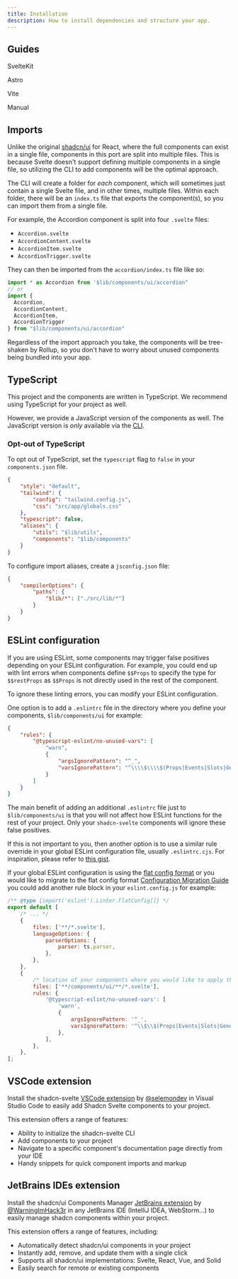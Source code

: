 ```yaml
---
title: Installation
description: How to install dependencies and structure your app.
---
```


<script>
	import { LinkedCard } from '$lib/components/docs'
</script>

## Guides

<div class="grid sm:grid-cols-2 gap-4 mt-8 sm:gap-6">
  <LinkedCard href="/docs/installation/sveltekit">
    <p class="font-medium text-xl">SvelteKit</p>
  </LinkedCard>
  <LinkedCard href="/docs/installation/astro">
    <p class="font-medium text-xl">Astro</p>
  </LinkedCard>
  <LinkedCard href="/docs/installation/vite">
    <p class="font-medium text-xl">Vite</p>
  </LinkedCard>
  <LinkedCard href="/docs/installation/manual">
    <p class="font-medium text-xl">Manual</p>
  </LinkedCard>
</div>

## Imports

Unlike the original [shadcn/ui](https://ui.shadcn.com) for React, where the full components can exist in a single file, components in this port are split into multiple files. This is because Svelte doesn't support defining multiple components in a single file, so utilizing the CLI to add components will be the optimal approach.

The CLI will create a folder for _each_ component, which will sometimes just contain a single Svelte file, and in other times, multiple files. Within each folder, there will be an `index.ts` file that exports the component(s), so you can import them from a single file.

For example, the Accordion component is split into four `.svelte` files:

-   `Accordion.svelte`
-   `AccordionContent.svelte`
-   `AccordionItem.svelte`
-   `AccordionTrigger.svelte`

They can then be imported from the `accordion/index.ts` file like so:

```ts
import * as Accordion from '$lib/components/ui/accordion"
// or
import {
  Accordion,
  AccordionContent,
  AccordionItem,
  AccordionTrigger
} from "$lib/components/ui/accordion"
```

Regardless of the import approach you take, the components will be tree-shaken by Rollup, so you don't have to worry about unused components being bundled into your app.

## TypeScript

This project and the components are written in TypeScript. We recommend using TypeScript for your project as well.

However, we provide a JavaScript version of the components as well. The JavaScript version is _only_ available via the [CLI](/docs/cli).

### Opt-out of TypeScript

To opt out of TypeScript, set the `typescript` flag to `false` in your `components.json` file.

```json {7} title="components.json"
{
    "style": "default",
    "tailwind": {
        "config": "tailwind.config.js",
        "css": "src/app/globals.css"
    },
    "typescript": false,
    "aliases": {
        "utils": "$lib/utils",
        "components": "$lib/components"
    }
}
```

To configure import aliases, create a `jsconfig.json` file:

```json {4} title="jsconfig.json"
{
    "compilerOptions": {
        "paths": {
            "$lib/*": ["./src/lib/*"]
        }
    }
}
```

## ESLint configuration

If you are using ESLint, some components may trigger false positives depending on your ESLint configuration. For example, you could end up with lint errors when components define `$$Props` to specify the type for `$$restProps` as `$$Props` is not directly used in the rest of the component.

To ignore these linting errors, you can modify your ESLint configuration.

One option is to add a `.eslintrc` file in the directory where you define your components, `$lib/components/ui` for example:

```json title="src/lib/components/ui/.eslintrc"
{
    "rules": {
        "@typescript-eslint/no-unused-vars": [
            "warn",
            {
                "argsIgnorePattern": "^_",
                "varsIgnorePattern": "^\\\\$\\\\$(Props|Events|Slots|Generic)$"
            }
        ]
    }
}
```

The main benefit of adding an additional `.eslintrc` file just to `$lib/components/ui` is that you will not affect how ESLint functions for the rest of your project. Only your `shadcn-svelte` components will ignore these false positives.

If this is not important to you, then another option is to use a similar rule override in your global ESLint configuration file, usually `.eslintrc.cjs`. For inspiration, please refer to [this gist](https://gist.github.com/huntabyte/b73073a93a7a664f3cbad7c50376c9c9).

If your global ESLint configuration is using the [flat config format](https://eslint.org/docs/latest/use/configure/configuration-files) or you would like to migrate to the flat config format [Configuration Migration Guide](https://eslint.org/docs/latest/use/configure/migration-guide) you could add another rule block in your `eslint.config.js` for example:

```js title="src/eslint.config.js"
/** @type {import('eslint').Linter.FlatConfig[]} */
export default [
    /* ... */
    {
        files: ['**/*.svelte'],
        languageOptions: {
            parserOptions: {
                parser: ts.parser,
            },
        },
    },
    {
        /* location of your components where you would like to apply these rules  */
        files: ['**/components/ui/**/*.svelte'],
        rules: {
            '@typescript-eslint/no-unused-vars': [
                'warn',
                {
                    argsIgnorePattern: '^_',
                    varsIgnorePattern: '^\\$\\$(Props|Events|Slots|Generic)$',
                },
            ],
        },
    },
];
```

## VSCode extension

Install the shadcn-svelte [VSCode extension](https://marketplace.visualstudio.com/items?itemName=Selemondev.vscode-shadcn-svelte) by [@selemondev](https://github.com/selemondev) in Visual Studio Code to easily add Shadcn Svelte components to your project.

This extension offers a range of features:

-   Ability to initialize the shadcn-svelte CLI
-   Add components to your project
-   Navigate to a specific component's documentation page directly from your IDE
-   Handy snippets for quick component imports and markup

## JetBrains IDEs extension

Install the shadcn/ui Components Manager [JetBrains extension](https://plugins.jetbrains.com/plugin/23479-shadcn-ui-components-manager) by [@WarningImHack3r](https://github.com/WarningImHack3r) in any JetBrains IDE (IntelliJ IDEA, WebStorm...) to easily manage shadcn components within your project.

This extension offers a range of features, including:

-   Automatically detect shadcn/ui components in your project
-   Instantly add, remove, and update them with a single click
-   Supports all shadcn/ui implementations: Svelte, React, Vue, and Solid
-   Easily search for remote or existing components
